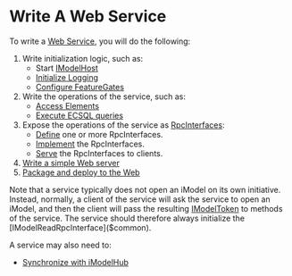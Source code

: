 # Write A Web Service

To write a [Web Service](../overview/App.md#imodel-services), you will do the following:

1. Write initialization logic, such as:
    * Start [IModelHost](./backend/IModelHost.md)
    * [Initialize Logging](./common/Logging.md)
    * [Configure FeatureGates](./common/FeatureGates.md)
1. Write the operations of the service, such as:
    * [Access Elements](./backend/AccessElements.md)
    * [Execute ECSQL queries](./backend/ExecutingECSQL.md)
1. Expose the operations of the service as [RpcInterfaces](./Glossary.md#rpcinterface):
    * [Define](./RpcInterface.md#defining-the-interface) one or more RpcInterfaces.
    * [Implement](./RpcInterface.md#server-implementation) the RpcInterfaces.
    * [Serve](./RpcInterface.md#4-serve-the-interfaces) the RpcInterfaces to clients.
1. [Write a simple Web server](./RpcInterface.md#4-serve-the-interfaces)
1. [Package and deploy to the Web](./PackageAndDeployToTheWeb.md)

Note that a service typically does not open an iModel on its own initiative. Instead, normally, a client of the service will ask the service to open an iModel, and then the client will pass the resulting [IModelToken]($common) to methods of the service. The service should therefore always initialize the [IModelReadRpcInterface]($common).

A service may also need to:
* [Synchronize with iModelHub](./backend/IModelDbSync.md)

